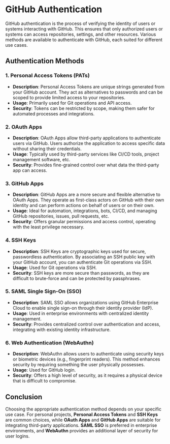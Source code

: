 # GitHub Authentication

GitHub authentication is the process of verifying the identity of users or systems interacting with GitHub. This ensures that only authorized users or systems can access repositories, settings, and other resources. Various methods are available to authenticate with GitHub, each suited for different use cases.

## Authentication Methods

### 1. **Personal Access Tokens (PATs)**
- **Description**: Personal Access Tokens are unique strings generated from your GitHub account. They act as alternatives to passwords and can be scoped to provide limited access to your repositories.
- **Usage**: Primarily used for Git operations and API access.
- **Security**: Tokens can be restricted by scope, making them safer for automated processes and integrations.

### 2. **OAuth Apps**
- **Description**: OAuth Apps allow third-party applications to authenticate users via GitHub. Users authorize the application to access specific data without sharing their credentials.
- **Usage**: Typically used by third-party services like CI/CD tools, project management software, etc.
- **Security**: Provides fine-grained control over what data the third-party app can access.

### 3. **GitHub Apps**
- **Description**: GitHub Apps are a more secure and flexible alternative to OAuth Apps. They operate as first-class actors on GitHub with their own identity and can perform actions on behalf of users or on their own.
- **Usage**: Ideal for automation, integrations, bots, CI/CD, and managing GitHub repositories, issues, pull requests, etc.
- **Security**: Offers granular permissions and access control, operating with the least privilege necessary.

### 4. **SSH Keys**
- **Description**: SSH Keys are cryptographic keys used for secure, passwordless authentication. By associating an SSH public key with your GitHub account, you can authenticate Git operations via SSH.
- **Usage**: Used for Git operations via SSH.
- **Security**: SSH keys are more secure than passwords, as they are difficult to brute-force and can be protected by passphrases.

### 5. **SAML Single Sign-On (SSO)**
- **Description**: SAML SSO allows organizations using GitHub Enterprise Cloud to enable single sign-on through their identity provider (IdP).
- **Usage**: Used in enterprise environments with centralized identity management.
- **Security**: Provides centralized control over authentication and access, integrating with existing identity infrastructure.

### 6. **Web Authentication (WebAuthn)**
- **Description**: WebAuthn allows users to authenticate using security keys or biometric devices (e.g., fingerprint readers). This method enhances security by requiring something the user physically possesses.
- **Usage**: Used for GitHub login.
- **Security**: Offers a high level of security, as it requires a physical device that is difficult to compromise.

## Conclusion

Choosing the appropriate authentication method depends on your specific use case. For personal projects, **Personal Access Tokens** and **SSH Keys** are common choices, while **OAuth Apps** and **GitHub Apps** are suitable for integrating third-party applications. **SAML SSO** is preferred in enterprise environments, and **WebAuthn** provides an additional layer of security for user logins.
